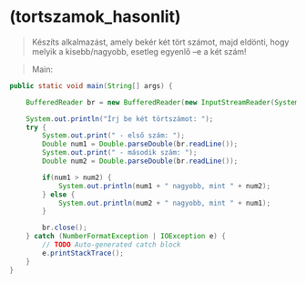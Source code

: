 

# (tortszamok_hasonlit)

> Készíts alkalmazást, amely bekér két tört számot, 
> majd eldönti, hogy melyik a kisebb/nagyobb,
> esetleg egyenlő –e a két szám!

> Main:

```java
public static void main(String[] args) {

	BufferedReader br = new BufferedReader(new InputStreamReader(System.in));

	System.out.println("Írj be két törtszámot: ");
	try {
		System.out.print(" - első szám: ");
		Double num1 = Double.parseDouble(br.readLine());
		System.out.print(" - második szám: ");
		Double num2 = Double.parseDouble(br.readLine());

		if(num1 > num2) {
			System.out.println(num1 + " nagyobb, mint " + num2);
		} else {
			System.out.println(num2 + " nagyobb, mint " + num1);
		}

		br.close();
	} catch (NumberFormatException | IOException e) {
		// TODO Auto-generated catch block
		e.printStackTrace();
	}
}
```

